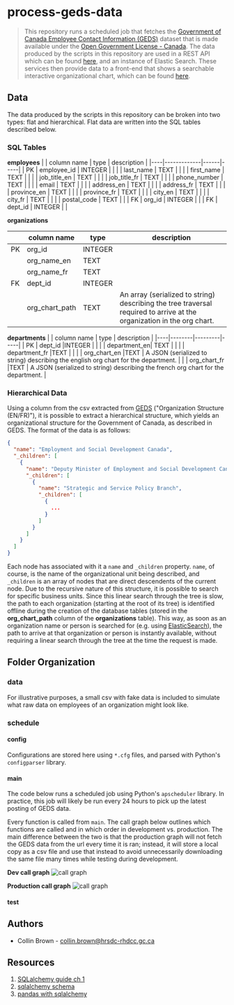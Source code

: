 # process-geds-data
> This repository runs a scheduled job that fetches the [Government of Canada Employee Contact Information (GEDS)](https://open.canada.ca/data/en/dataset/8ec4a9df-b76b-4a67-8f93-cdbc2e040098) dataset that is made available under the [Open Government License - Canada](https://open.canada.ca/en/open-government-licence-canada). The data produced by the scripts in this repository are used in a REST API which can be found [here](), and an instance of Elastic Search. These services then provide data to a front-end that shows a searchable interactive organizational chart, which can be found [here](https://github.com/Collinbrown95/react-hooks-d3/tree/code-refactoring).

## Data
The data produced by the scripts in this repository can be broken into two types: flat and hierarchical. Flat data are written into the SQL tables described below.

### SQL Tables

__employees__
|    | column name | type | description |
|----|-------------|------|-----|
| PK | employee_id | INTEGER |  |
|    | last_name | TEXT |     |
|    | first_name | TEXT |     |
|    | job_title_en | TEXT |     |
|    | job_title_fr | TEXT |     |
|    | phone_number | TEXT |     |
|    | email | TEXT |     |
|    | address_en | TEXT |     |
|    | address_fr | TEXT |     |
|    | province_en | TEXT |     |
|    | province_fr | TEXT |     |
|    | city_en | TEXT |     |
|    | city_fr | TEXT |     |
|    | postal_code | TEXT |     |
| FK | org_id | INTEGER |     |
| FK | dept_id | INTEGER |     |

__organizations__

|    |  column name | type | description |
|----|----------|---------|----|
| PK |	org_id |INTEGER | |
|    |	org_name_en |TEXT | |
|    |	org_name_fr |TEXT | |
| FK |	dept_id |INTEGER | |
|    |	org_chart_path | TEXT | An array (serialized to string) describing the tree traversal required to arrive at the organization in the org chart.|

__departments__
|    |  column name | type | description |
|----|--------|---------|-----|
| PK |	dept_id |INTEGER |  |
|    |	department_en| TEXT |  |
|    |	department_fr |TEXT |  |
|    |	org_chart_en |TEXT | A JSON (serialized to string) describing the english org chart for the department. |
|    |	org_chart_fr |TEXT | A JSON (serialized to string) describing the french org chart for the department. |

### Hierarchical Data
Using a column from the csv extracted from [GEDS](https://open.canada.ca/data/en/dataset/8ec4a9df-b76b-4a67-8f93-cdbc2e040098) ("Organization Structure (EN/FR)"), it is possible to extract a hierarchical structure, which yields an organizational structure for the Government of Canada, as described in GEDS. The format of the data is as follows:

```json
{
  "name": "Employment and Social Development Canada",
  "_children": [
    {
      "name": "Deputy Minister of Employment and Social Development Canada",
      "_children": [
        {
          "name": "Strategic and Service Policy Branch",
          "_children": [
            {
              ...
            }
          ]
        }
      ]
    }
  ]
}
```

Each node has associated with it a ```name``` and ```_children``` property. ```name```, of course, is the name of the organizational unit being described, and ```_children``` is an array of nodes that are direct descendents of the current node. Due to the recursive nature of this structure, it is possible to search for specific business units. Since this linear search through the tree is slow, the path to each organization (starting at the root of its tree) is identified offline during the creation of the database tables (stored in the __org_chart_path__ column of the __organizations__ table). This way, as soon as an organization name or person is searched for (e.g. using [ElasticSearch](https://www.elastic.co)), the path to arrive at that organization or person is instantly available, without requiring a linear search through the tree at the time the request is made.

## Folder Organization

### data
For illustrative purposes, a small csv with fake data is included to simulate what raw data on employees of an organization might look like.

### schedule

#### config
Configurations are stored here using ```*.cfg``` files, and parsed with Python's ```configparser``` library.

#### main
The code below runs a scheduled job using Python's ```apscheduler``` library. In practice, this job will likely be run every 24 hours to pick up the latest posting of GEDS data.

Every function is called from ```main```. The call graph below outlines which functions are called and in which order in development vs. production. The main difference between the two is that the production graph will not fetch the GEDS data from the url every time it is ran; instead, it will store a local copy as a csv file and use that instead to avoid unnecessarily downloading the same file many times while testing during development.

__Dev call graph__
![call graph](https://g.gravizo.com/svg?digraph%20G%20%7B%0A%20%20main%20-%3E%20prepare_data%20%5Blabel%3D%221%22%5D%3B%0A%20%20prepare_data%20-%3E%20%22csv%20on%20disk%3F%22%20%5Bcolor%3D%22blue%22%5D%3B%0A%20%20%22csv%20on%20disk%3F%22%20-%3E%20load_df_from_csv%20%5Blabel%3D%22yes%22%5D%3B%0A%20%20%22csv%20on%20disk%3F%22%20-%3E%20fetch_geds%20%5Blabel%3D%22no%22%5D%3B%0A%20%20%22csv%20on%20disk%3F%22%20-%3E%20prepare_data%20%5Bcolor%3D%22red%22%20label%3D%22df%22%5D%3B%0A%20%20prepare_data%20-%3E%20%7Bpreprocess_columns%3B%20create_table_keys%7D%3B%0A%20%20prepare_data%20-%3E%20main%20%5Bcolor%3D%22red%22%20label%3D%22df%22%5D%3B%0A%20%20main%20-%3E%20create_employees_table%20%5Blabel%3D%222%22%5D%3B%0A%20%20main%20-%3E%20prepare_org_chart%20%5Blabel%3D%223%22%5D%3B%0A%20%20prepare_org_chart%20-%3E%20main%20%5Bcolor%3D%22red%22%20label%3D%22org%20chart%22%5D%3B%0A%20%20prepare_org_chart%20-%3E%20get_org_chart%3B%0A%20%20get_org_chart%20-%3E%20flat_to_hierarchical%3B%0A%20%20flat_to_hierarchical%20-%3E%20%7Bbuild_leaf%3B%20ctree%7D%3B%0A%20%20main%20-%3E%20create_department_table%20%5Blabel%3D%224%22%5D%3B%0A%20%20create_department_table%20-%3E%20%7Bget_department_org_chart%7D%3B%0A%20%20main%20-%3E%20create_organization_table%20%5Blabel%3D%225%22%5D%3B%0A%20%20create_organization_table%20-%3E%20generate_org_paths%3B%0A%7D)
<!-- This is the original graph
<img src='https://g.gravizo.com/svg?
digraph G {
  main -> prepare_data [label="1"];
  prepare_data -> "csv on disk?" [color="blue"];
  "csv on disk?" -> load_df_from_csv [label="yes"];
  "csv on disk?" -> fetch_geds [label="no"];
  "csv on disk?" -> prepare_data [color="red" label="df"];
  prepare_data -> {preprocess_columns; create_table_keys};
  prepare_data -> main [color="red" label="df"];
  main -> create_employees_table [label="2"];
  main -> prepare_org_chart [label="3"];
  prepare_org_chart -> main [color="red" label="org chart"];
  prepare_org_chart -> get_org_chart;
  get_org_chart -> flat_to_hierarchical;
  flat_to_hierarchical -> {build_leaf; ctree};
  main -> create_department_table [label="4"];
  create_department_table -> {get_department_org_chart};
  main -> create_organization_table [label="5"];
  create_organization_table -> generate_org_paths;
}'/>
-->

<!-- Github's flavour of markdown doesn't support url encoding. A temporary workaround to this is given below.
In a python terminal (tested with python 3.8), do
raw='''digraph G {
  main -> prepare_data [label="1"];
  prepare_data -> {load_as_dataframe; preprocess_columns; create_table_keys};
  prepare_data -> main [color="red" label="df"];
  main -> create_contacts_table [label="2"];
  main -> create_organizations_table [label="3"];
  main -> create_departments_table [label="4"];
}'''
import urllib.parse
urllib.parse.quote(raw)
Then copy + paste the encoded url into the image tag
-->

__Production call graph__
![call graph](https://g.gravizo.com/svg?digraph%20G%20%7B%0A%20%20main%20-%3E%20prepare_data%20%5Blabel%3D%221%22%5D%3B%0A%20%20prepare_data%20-%3E%20%22csv%20on%20disk%3F%22%20%5Bcolor%3D%22blue%22%5D%3B%0A%20%20%22csv%20on%20disk%3F%22%20-%3E%20load_df_from_csv%20%5Blabel%3D%22yes%22%5D%3B%0A%20%20%22csv%20on%20disk%3F%22%20-%3E%20fetch_geds%20%5Blabel%3D%22no%22%5D%3B%0A%20%20%22csv%20on%20disk%3F%22%20-%3E%20prepare_data%20%5Bcolor%3D%22red%22%20label%3D%22df%22%5D%3B%0A%20%20prepare_data%20-%3E%20%7Bpreprocess_columns%3B%20create_table_keys%7D%3B%0A%20%20prepare_data%20-%3E%20main%20%5Bcolor%3D%22red%22%20label%3D%22df%22%5D%3B%0A%20%20main%20-%3E%20create_employees_table%20%5Blabel%3D%222%22%5D%3B%0A%20%20main%20-%3E%20prepare_org_chart%20%5Blabel%3D%223%22%5D%3B%0A%20%20prepare_org_chart%20-%3E%20main%20%5Bcolor%3D%22red%22%20label%3D%22org%20chart%22%5D%3B%0A%20%20prepare_org_chart%20-%3E%20get_org_chart%3B%0A%20%20get_org_chart%20-%3E%20flat_to_hierarchical%3B%0A%20%20flat_to_hierarchical%20-%3E%20%7Bbuild_leaf%3B%20ctree%7D%3B%0A%20%20main%20-%3E%20create_department_table%20%5Blabel%3D%224%22%5D%3B%0A%20%20create_department_table%20-%3E%20%7Bget_department_org_chart%7D%3B%0A%20%20main%20-%3E%20create_organization_table%20%5Blabel%3D%225%22%5D%3B%0A%20%20create_organization_table%20-%3E%20generate_org_paths%3B%0A%7D)
<!-- This is the original graph
<img src='https://g.gravizo.com/svg?
digraph G {
  main -> prepare_data [label="1"];
  prepare_data -> "csv on disk?" [color="blue"];
  "csv on disk?" -> load_df_from_csv [label="yes"];
  "csv on disk?" -> fetch_geds [label="no"];
  "csv on disk?" -> prepare_data [color="red" label="df"];
  prepare_data -> {preprocess_columns; create_table_keys};
  prepare_data -> main [color="red" label="df"];
  main -> create_employees_table [label="2"];
  main -> prepare_org_chart [label="3"];
  prepare_org_chart -> main [color="red" label="org chart"];
  prepare_org_chart -> get_org_chart;
  get_org_chart -> flat_to_hierarchical;
  flat_to_hierarchical -> {build_leaf; ctree};
  main -> create_department_table [label="4"];
  create_department_table -> {get_department_org_chart};
  main -> create_organization_table [label="5"];
  create_organization_table -> generate_org_paths;
}'/>
-->


#### test


## Authors
- Collin Brown - collin.brown@hrsdc-rhdcc.gc.ca

## Resources
1. [SQLalchemy guide ch 1](https://www.oreilly.com/library/view/essential-sqlalchemy-2nd/9781491916544/ch01.html)
2. [sqlalchemy schema](https://overiq.com/sqlalchemy-101/defining-schema-in-sqlalchemy-orm/)
3. [pandas with sqlalchemy](https://hackersandslackers.com/connecting-pandas-to-a-sql-database-with-sqlalchemy/)